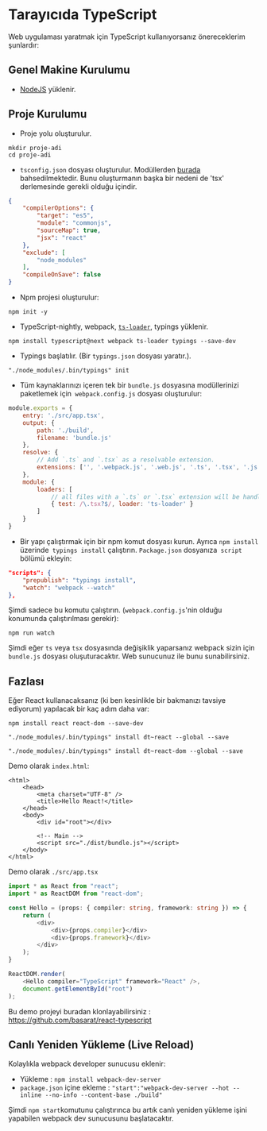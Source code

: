 # Tarayıcıda TypeScript
Web uygulaması yaratmak için TypeScript kullanıyorsanız önereceklerim şunlardır:

## Genel Makine Kurulumu

* [NodeJS](https://nodejs.org/en/download/) yüklenir.

## Proje Kurulumu
* Proje yolu oluşturulur.
```
mkdir proje-adi
cd proje-adi
```
* `tsconfig.json` dosyası oluşturulur. Modüllerden [burada](../project/external-modules.md) bahsedilmektedir. Bunu oluşturmanın başka bir nedeni de 'tsx' derlemesinde gerekli olduğu içindir.
```json
{
    "compilerOptions": {
        "target": "es5",
        "module": "commonjs",
        "sourceMap": true,
        "jsx": "react"
    },
    "exclude": [
        "node_modules"
    ],
    "compileOnSave": false
}
```
* Npm projesi oluşturulur:
```
npm init -y
```
* TypeScript-nightly, webpack, [`ts-loader`](https://github.com/TypeStrong/ts-loader/), typings yüklenir.
```
npm install typescript@next webpack ts-loader typings --save-dev
```
* Typings başlatılır. (Bir `typings.json` dosyası yaratır.).
```
"./node_modules/.bin/typings" init
```
* Tüm kaynaklarınızı içeren tek bir `bundle.js` dosyasına modüllerinizi paketlemek için` webpack.config.js` dosyası oluşturulur: 
```js
module.exports = {
    entry: './src/app.tsx',
    output: {
        path: './build',  
        filename: 'bundle.js'
    },
    resolve: {
        // Add `.ts` and `.tsx` as a resolvable extension.
        extensions: ['', '.webpack.js', '.web.js', '.ts', '.tsx', '.js']
    },
    module: {
        loaders: [
            // all files with a `.ts` or `.tsx` extension will be handled by `ts-loader`
            { test: /\.tsx?$/, loader: 'ts-loader' }
        ]
    }
}
```
* Bir yapı çalıştırmak için bir npm komut dosyası kurun. Ayrıca `npm install` üzerinde` typings install` çalıştırın. `Package.json` dosyanıza` script` bölümü ekleyin:
```json
"scripts": {
    "prepublish": "typings install",
    "watch": "webpack --watch"
},
```

Şimdi sadece bu komutu çalıştırın. (`webpack.config.js`'nin olduğu konumunda çalıştırılması gerekir):

```
npm run watch
```

Şimdi eğer `ts` veya `tsx` dosyasında değişiklik yaparsanız webpack sizin için `bundle.js` dosyası oluşuturacaktır. Web sunucunuz ile bunu sunabilirsiniz.


## Fazlası
Eğer React kullanacaksanız (ki ben kesinlikle bir bakmanızı tavsiye ediyorum) yapılacak bir kaç adım daha var:

```
npm install react react-dom --save-dev
```

```
"./node_modules/.bin/typings" install dt~react --global --save
```

```
"./node_modules/.bin/typings" install dt~react-dom --global --save
```

Demo olarak `index.html`:
```
<html>
    <head>
        <meta charset="UTF-8" />
        <title>Hello React!</title>
    </head>
    <body>
        <div id="root"></div>

        <!-- Main -->
        <script src="./dist/bundle.js"></script>
    </body>
</html>
```
Demo olarak `./src/app.tsx`
```ts
import * as React from "react";
import * as ReactDOM from "react-dom";

const Hello = (props: { compiler: string, framework: string }) => {
    return (
        <div>
            <div>{props.compiler}</div>
            <div>{props.framework}</div>
        </div>
    );
}

ReactDOM.render(
    <Hello compiler="TypeScript" framework="React" />,
    document.getElementById("root")
);
```

Bu demo projeyi buradan klonlayabilirsiniz : https://github.com/basarat/react-typescript

## Canlı Yeniden Yükleme (Live Reload)

Kolaylıkla webpack developer sunucusu eklenir: 

* Yükleme : `npm install webpack-dev-server` 
* `package.json` içine ekleme : `"start":"webpack-dev-server --hot --inline --no-info --content-base ./build"`

Şimdi `npm start`komutunu çalıştırınca bu artık canlı yeniden yükleme işini yapabilen webpack dev sunucusunu başlatacaktır.

